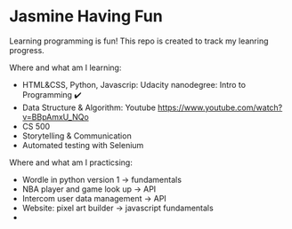 # Jasmine Having Fun

Learning programming is fun! This repo is created to track my leanring progress. 

Where and what am I learning:
- HTML&CSS, Python, Javascrip: Udacity nanodegree: Intro to Programming ✔️
- Data Structure & Algorithm: Youtube https://www.youtube.com/watch?v=BBpAmxU_NQo
- CS 500
- Storytelling & Communication 
- Automated testing with Selenium


Where and what am I practicsing: 
- Wordle in python version 1 -> fundamentals 
- NBA player and game look up -> API 
- Intercom user data management -> API
- Website: pixel art builder -> javascript fundamentals 
- 

